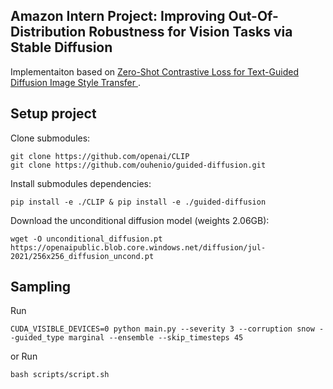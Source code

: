 ## Amazon Intern Project: Improving Out-Of-Distribution Robustness for Vision Tasks via Stable Diffusion

Implementaiton based on [Zero-Shot Contrastive Loss for Text-Guided Diffusion Image Style Transfer ](https://arxiv.org/abs/2303.08622).


## Setup project

Clone submodules:

```
git clone https://github.com/openai/CLIP
git clone https://github.com/ouhenio/guided-diffusion.git
```

Install submodules dependencies:

```console
pip install -e ./CLIP & pip install -e ./guided-diffusion
```

Download the unconditional diffusion model (weights 2.06GB):

```console
wget -O unconditional_diffusion.pt https://openaipublic.blob.core.windows.net/diffusion/jul-2021/256x256_diffusion_uncond.pt
```

## Sampling

Run

```console
CUDA_VISIBLE_DEVICES=0 python main.py --severity 3 --corruption snow --guided_type marginal --ensemble --skip_timesteps 45
```

or Run 
```console
bash scripts/script.sh
```

